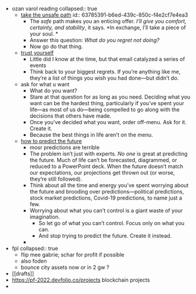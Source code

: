 - ozan varol reading
  collapsed:: true
	- [take the unsafe path](https://ozanvarol.com/take-the-unsafe-path/?utm_source=pocket_reader)
	  id:: 63785391-b6ed-439c-850c-f4e2cf7e4ea3
		- The *safe* path makes you an enticing offer. *I’ll give you comfort, certainty, and stability*, it says. *In exchange, I’ll take a piece of your soul. *
		- Answer this question: *What do you regret not doing?*
		- Now go do that thing.
	- [trust yourself](https://ozanvarol.com/how-to-really-truly-deeply-trust-yourself/?utm_source=pocket_reader)
		- Little did I know at the time, but that email catalyzed a series of events
		- Think back to your biggest regrets. If you’re anything like me, they’re a list of things you wish you had done—but didn’t do.
	- ask for what u want
		- What do you want?
		- Stare at that question for as long as you need. Deciding what you want can be the hardest thing, particularly if you’ve spent your life—as most of us do—being compelled to go along with the decisions that others have made.
		- Once you’ve decided what you want, order off-menu. Ask for it. Create it.
		- Because the best things in life aren’t on the menu.
	- [how to predict the future](https://ozanvarol.com/how-to-predict-the-future/?utm_source=pocket_reader)
		- mosr predictions are terrible
		- The problem isn’t just with experts. *No one* is great at predicting the future. Much of life can’t be forecasted, diagrammed, or reduced to a PowerPoint deck. When the future doesn’t match our expectations, our projections get thrown out (or worse, they’re still followed).
		- Think about all the time and energy you’ve spent worrying about the future and brooding over predictions—political predictions, stock market predictions, Covid-19 predictions, to name just a few.
		- Worrying about what you can’t control is a giant waste of your imagination.
			- So let go of what you can’t control. Focus only on what you can.
			- And stop trying to predict the future. Create it instead.
		-
- fpl
  collapsed:: true
	- flip mee gabrie; schar for profit if possible
	- also foden
	- bounce city assets now or in 2 gw ?
- [[drafts]]
- https://pf-2022.devfolio.co/projects blockchain projects
-